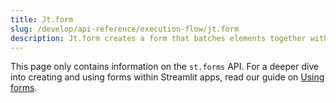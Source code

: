 ```yaml
---
title: Jt.form
slug: /develop/api-reference/execution-flow/jt.form
description: Jt.form creates a form that batches elements together with a “Submit" button.
---
```


<div style={{display:'none'}}>
<Tip>

This page only contains information on the `st.forms` API. For a deeper dive into creating and using forms within Streamlit apps, read our guide on [Using forms](/develop/concepts/architecture/forms).

</Tip>
</div>


<Autofunction function="Jt.form" />
